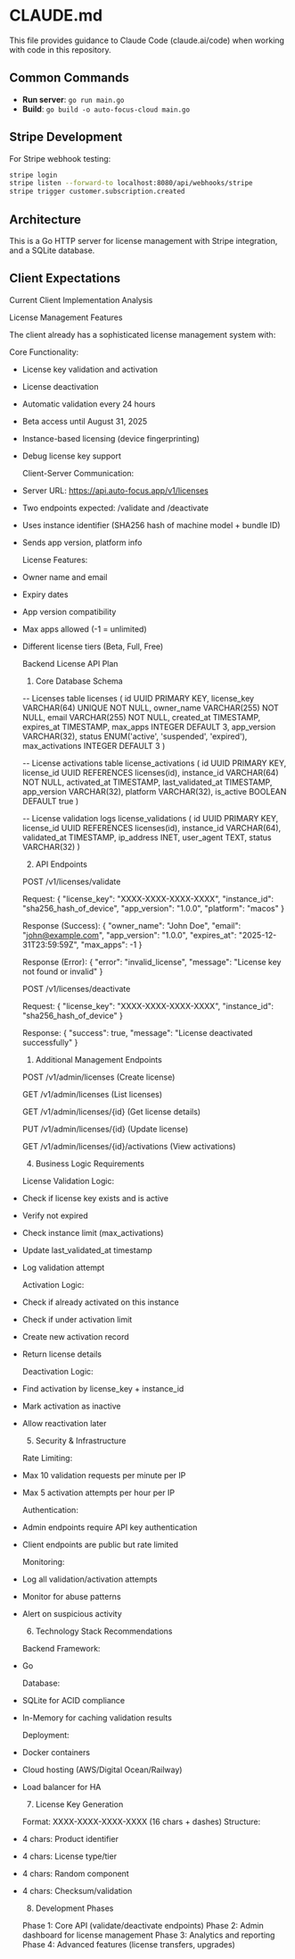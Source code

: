 # CLAUDE.md

This file provides guidance to Claude Code (claude.ai/code) when working with code in this repository.

## Common Commands

- **Run server**: `go run main.go`
- **Build**: `go build -o auto-focus-cloud main.go`

## Stripe Development

For Stripe webhook testing:

```sh
stripe login
stripe listen --forward-to localhost:8080/api/webhooks/stripe
stripe trigger customer.subscription.created
```

## Architecture

This is a Go HTTP server for license management with Stripe integration, and a SQLite database.

## Client Expectations

Current Client Implementation Analysis

  License Management Features

  The client already has a sophisticated license management system with:

  Core Functionality:

- License key validation and activation
- License deactivation
- Automatic validation every 24 hours
- Beta access until August 31, 2025
- Instance-based licensing (device fingerprinting)
- Debug license key support

  Client-Server Communication:
- Server URL: <https://api.auto-focus.app/v1/licenses>
- Two endpoints expected: /validate and /deactivate
- Uses instance identifier (SHA256 hash of machine model + bundle ID)
- Sends app version, platform info

  License Features:
- Owner name and email
- Expiry dates
- App version compatibility
- Max apps allowed (-1 = unlimited)
- Different license tiers (Beta, Full, Free)

  Backend License API Plan

  1. Core Database Schema

  -- Licenses table
  licenses (
    id UUID PRIMARY KEY,
    license_key VARCHAR(64) UNIQUE NOT NULL,
    owner_name VARCHAR(255) NOT NULL,
    email VARCHAR(255) NOT NULL,
    created_at TIMESTAMP,
    expires_at TIMESTAMP,
    max_apps INTEGER DEFAULT 3,
    app_version VARCHAR(32),
    status ENUM('active', 'suspended', 'expired'),
    max_activations INTEGER DEFAULT 3
  )

  -- License activations table
  license_activations (
    id UUID PRIMARY KEY,
    license_id UUID REFERENCES licenses(id),
    instance_id VARCHAR(64) NOT NULL,
    activated_at TIMESTAMP,
    last_validated_at TIMESTAMP,
    app_version VARCHAR(32),
    platform VARCHAR(32),
    is_active BOOLEAN DEFAULT true
  )

  -- License validation logs
  license_validations (
    id UUID PRIMARY KEY,
    license_id UUID REFERENCES licenses(id),
    instance_id VARCHAR(64),
    validated_at TIMESTAMP,
    ip_address INET,
    user_agent TEXT,
    status VARCHAR(32)
  )

  2. API Endpoints

  POST /v1/licenses/validate

  Request:
  {
    "license_key": "XXXX-XXXX-XXXX-XXXX",
    "instance_id": "sha256_hash_of_device",
    "app_version": "1.0.0",
    "platform": "macos"
  }

  Response (Success):
  {
    "owner_name": "John Doe",
    "email": "john@example.com",
    "app_version": "1.0.0",
    "expires_at": "2025-12-31T23:59:59Z",
    "max_apps": -1
  }

  Response (Error):
  {
    "error": "invalid_license",
    "message": "License key not found or invalid"
  }

  POST /v1/licenses/deactivate

  Request:
  {
    "license_key": "XXXX-XXXX-XXXX-XXXX",
    "instance_id": "sha256_hash_of_device"
  }

  Response:
  {
    "success": true,
    "message": "License deactivated successfully"
  }

  1. Additional Management Endpoints

  POST /v1/admin/licenses (Create license)

  GET /v1/admin/licenses (List licenses)

  GET /v1/admin/licenses/{id} (Get license details)

  PUT /v1/admin/licenses/{id} (Update license)

  GET /v1/admin/licenses/{id}/activations (View activations)

  4. Business Logic Requirements

  License Validation Logic:
- Check if license key exists and is active
- Verify not expired
- Check instance limit (max_activations)
- Update last_validated_at timestamp
- Log validation attempt

  Activation Logic:
- Check if already activated on this instance
- Check if under activation limit
- Create new activation record
- Return license details

  Deactivation Logic:
- Find activation by license_key + instance_id
- Mark activation as inactive
- Allow reactivation later

  5. Security & Infrastructure

  Rate Limiting:
- Max 10 validation requests per minute per IP
- Max 5 activation attempts per hour per IP

  Authentication:
- Admin endpoints require API key authentication
- Client endpoints are public but rate limited

  Monitoring:
- Log all validation/activation attempts
- Monitor for abuse patterns
- Alert on suspicious activity

  6. Technology Stack Recommendations

  Backend Framework:
- Go

  Database:
- SQLite for ACID compliance
- In-Memory for caching validation results

  Deployment:
- Docker containers
- Cloud hosting (AWS/Digital Ocean/Railway)
- Load balancer for HA

  7. License Key Generation

  Format: XXXX-XXXX-XXXX-XXXX (16 chars + dashes)
  Structure:
- 4 chars: Product identifier
- 4 chars: License type/tier
- 4 chars: Random component
- 4 chars: Checksum/validation

  8. Development Phases

  Phase 1: Core API (validate/deactivate endpoints)
  Phase 2: Admin dashboard for license management
  Phase 3: Analytics and reporting
  Phase 4: Advanced features (license transfers, upgrades)
